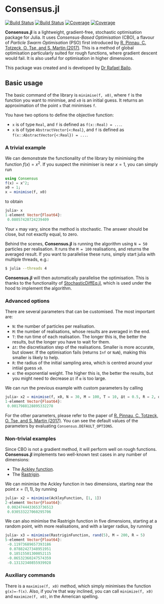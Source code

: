# Consensus.jl

[![Build Status](https://travis-ci.com/rafaelbailo/Consensus.jl.svg?branch=main)](https://travis-ci.com/rafaelbailo/Consensus.jl)
[![Build Status](https://ci.appveyor.com/api/projects/status/github/rafaelbailo/Consensus.jl?svg=true)](https://ci.appveyor.com/project/rafaelbailo/Consensus-jl)
[![Coverage](https://codecov.io/gh/rafaelbailo/Consensus.jl/branch/main/graph/badge.svg)](https://codecov.io/gh/rafaelbailo/Consensus.jl)
[![Coverage](https://coveralls.io/repos/github/rafaelbailo/Consensus.jl/badge.svg?branch=main)](https://coveralls.io/github/rafaelbailo/Consensus.jl?branch=main)

**Consensus.jl** is a lightweight, gradient-free, stochastic optimisation package for Julia. It uses *Consensus-Based Optimisation* (CBO), a flavour of *Particle Swarm Optimisation* (PSO) first introduced by [R. Pinnau, C. Totzeck, O. Tse, and S. Martin (2017)][1]. This is a method of global optimisation particularly suited for rough functions, where gradient descent would fail. It is also useful for optimisation in higher dimensions.

This package was created and is developed by [Dr Rafael Bailo](https://rafaelbailo.com/).

## Basic usage

The basic command of the library is `minimise(f, x0)`, where `f` is the function you want to minimise, and `x0` is an initial guess. It returns an approximation of the point `x` that minimises `f`.

You have two options to define the objective function:
* `x` is of type `Real`, and `f` is defined as `f(x::Real) = ...`.
* `x` is of type `AbstractVector{<:Real}`, and `f` is defined as `f(x::AbstractVector{<:Real}) = ...`.

### A trivial example

We can demonstrate the functionality of the library by minimising the function $f(x)=x^2$. If you suspect the minimiser is near $x=1$, you can simply run
```jl
using Consensus
f(x) = x^2;
x0 = 1;
x = minimise(f, x0)
```
to obtain
```jl
julia> x
1-element Vector{Float64}:
 0.08057420724239409
```
Your `x` may vary, since the method is stochastic. The answer should be close, but not exactly equal, to zero.

Behind the scenes, **Consensus.jl** is running the algorithm using `N = 50` particles per realisation. It runs the `M = 100` realisations, and returns the averaged result. If you want to parallelise these runs, simply start julia with multiple threads, e.g.:
```sh
$ julia --threads 4
```
**Consensus.jl** will then automatically parallelise the optimisation. This is thanks to the functionality of [StochasticDiffEq.jl](https://github.com/SciML/StochasticDiffEq.jl), which is used under the hood to implement the algorithm.

### Advanced options

There are several parameters that can be customised. The most important are:
* `N`: the number of particles per realisation.
* `M`: the number of realisations, whose results are averaged in the end.
* `T`: the run time of each realisation. The longer this is, the better the results, but the longer you have to wait for them.
* `Δt`: the discretisation step of the realisations. Smaller is more accurate, but slower. If the optimisation fails (returns `Inf` or `NaN`), making this smaller is likely to help.
* `R`: the radius of the initial sampling area, which is centred around your intiial guess `x0`.
* `α`: the exponential weight. The higher this is, the better the results, but you might need to decrease `Δt` if `α` is too large.

We can run the previous example with custom parameters by calling
```jl
julia> x2 = minimise(f, x0, N = 30, M = 100, T = 10, Δt = 0.5, R = 2, α = 500)
1-element Vector{Float64}:
 0.0017988128895332278
```

For the other parameters, please refer to the paper of [R. Pinnau, C. Totzeck, O. Tse, and S. Martin (2017)][1]. You can see the default values of the parameters by evaluating `Consensus.DEFAULT_OPTIONS`.

### Non-trivial examples

Since CBO is not a gradient method, it will perform well on rough functions. **Consensus.jl** implements two well-known test cases in any number of dimensions:
* The [Ackley function](https://en.wikipedia.org/wiki/Ackley_function).
* The [Rastrigin](https://en.wikipedia.org/wiki/Rastrigin_function).

We can minimise the Ackley function in two dimensions, starting near the point $x=(1,1)$, by running
```jl
julia> x2 = minimise(AckleyFunction, [1, 1])
2-element Vector{Float64}:
 0.0024744433653736513
 0.030533227060295706
```

We can also minimise the Rastrigin function in five dimensions, starting at a random point, with more realisations, and with a larger radius, by running
```jl
julia> x3 = minimise(RastriginFunction, rand(5), M = 200, R = 5)
5-element Vector{Float64}:
 -0.11973689657393186
  0.07882427348951951
  0.18515501300052115
 -0.06532360247574359
 -0.13132340855939928
```

### Auxiliary commands
There is a `maximise(f, x0)` method, which simply minimises the function `g(x)=-f(x)`. Also, if you're that way inclined, you can call `minimize(f, x0)` and `maximize(f, x0)`, in the American spelling.


[1]: http://dx.doi.org/10.1142/S0218202517400061
